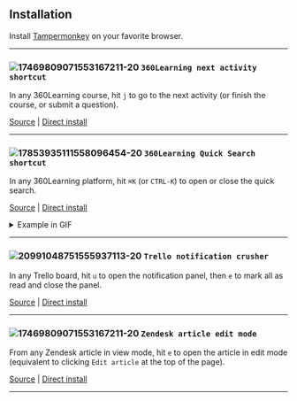 ## Installation

Install [Tampermonkey](https://www.tampermonkey.net/) on your favorite browser.

---

### ![17469809071553167211-20](https://user-images.githubusercontent.com/7119880/154653763-21414ef2-07bb-4a14-99ad-5dae6fa6aa7b.png) `360Learning next activity shortcut`

In any 360Learning course, hit `j` to go to the next activity (or finish the course, or submit a question).

[Source](https://github.com/saintsaens/userscripts/blob/main/360-next-shortcut.user.js) | [Direct install](https://raw.githubusercontent.com/saintsaens/userscripts/main/360-next-shortcut.user.js)

---


### ![17853935111558096454-20](https://user-images.githubusercontent.com/7119880/154653927-10a1c484-efda-4a19-8b9f-3b14f6b1d47f.png) `360Learning Quick Search shortcut`

In any 360Learning platform, hit `⌘K` (or `CTRL-K`) to open or close the quick search.

[Source](https://github.com/saintsaens/360-search-shortcut/blob/main/360-search-shortcut.user.js) | [Direct install](https://raw.githubusercontent.com/saintsaens/360-search-shortcut/main/360-search-shortcut.user.js)

<details>
<summary>Example in GIF</summary>
  
![CleanShot 2022-02-02 at 19 30 03](https://user-images.githubusercontent.com/7119880/152215694-3654807a-b38e-4b14-876e-82d39444191c.gif)

</details>

---

### ![20991048751555937113-20](https://user-images.githubusercontent.com/7119880/154654353-c94ec07b-f7f0-42bf-89a2-0077c76d0880.png) `Trello notification crusher`

In any Trello board, hit `u` to open the notification panel, then `e` to mark all as read and close the panel.

[Source](https://github.com/saintsaens/userscripts/blob/main/trello-notif-crusher.user.js) | [Direct install](https://raw.githubusercontent.com/saintsaens/userscripts/main/trello-notif-crusher.user.js)

---

### ![17469809071553167211-20](https://user-images.githubusercontent.com/7119880/154653763-21414ef2-07bb-4a14-99ad-5dae6fa6aa7b.png) `Zendesk article edit mode`

From any Zendesk article in view mode, hit `e` to open the article in edit mode (equivalent to clicking `Edit article` at the top of the page).

[Source](https://github.com/saintsaens/userscripts/blob/main/zdesk-article-edit-mode.js) | [Direct install](https://raw.githubusercontent.com/saintsaens/userscripts/main/zdesk-article-edit-mode.js)

---
